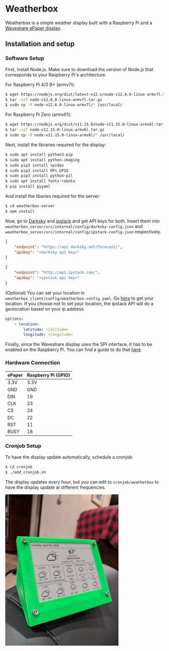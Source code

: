 # Weatherbox 

Weatherbox is a simple weather display built with a Raspberry Pi and a [Waveshare ePaper display](https://www.waveshare.com/wiki/4.2inch_e-Paper_Module). 

## Installation and setup

### Software Setup

First, install Node.js. Make sure to download the version of Node.js that corresponds to your Raspberry Pi's architecture.

For Raspberry Pi 4/3 B+ (armv7l):

```bash
$ wget https://nodejs.org/dist/latest-v12.x/node-v12.6.0-linux-armv7l.tar.gz
$ tar -xzf node-v12.6.0-linux-armv7l.tar.gz
$ sudo cp -R node-v12.6.0-linux-armv7l/* /usr/local/
```

For Raspberry Pi Zero (armv61):

```bash
$ wget https://nodejs.org/dist/v11.15.0/node-v11.15.0-linux-armv6l.tar.gz
$ tar -xzf node-v11.15.0-linux-armv6l.tar.gz
$ sudo cp -R node-v11.15.0-linux-armv6l/* /usr/local/
```

Next, install the libraries required for the display:

```bash
$ sudo apt install python3-pip
$ sudo apt install python-imaging
$ sudo pip3 install spidev
$ sudo pip3 install RPi.GPIO
$ sudo pip3 install python-pil
$ sudo apt install fonts-roboto
$ pip install pyyaml
```

And install the libaries required for the server:

```bash
$ cd weatherbox-server
$ npm install
```

Now, go to [Darksky](https://darksky.net/dev) and [ipstack](https://ipstack.com/) and get API keys for both. Insert them into `weatherbox_server/src/internal/config/darksky-config.json` and `weatherbox_server/src/internal/config/ipstack-config.json` respectively.

```json
{
    "endpoint": "https://api.darksky.net/forecast/",
    "apiKey": "<darksky api key>"
}
```

```json
{
    "endpoint": "http://api.ipstack.com/",
    "apiKey": "<ipstack api key>"
}
```

(Optional) You can set your location in `weatherbox_client/config/weatherbox-config.yaml`. Go [here](https://www.latlong.net/) to get your location. If you choose not to set your location, the ipstack API will do a geolocation based on your ip address. 

```yaml
options:
    - location:
        latitude: <latitude>
        longitude: <longitude>
```

Finally, since the Waveshare display uses the SPI interface, it has to be enabled on the Raspberry Pi. You can find a guide to do that [here](https://www.raspberrypi-spy.co.uk/2014/08/enabling-the-spi-interface-on-the-raspberry-pi/).

### Hardware Connection

| ePaper | Raspberry Pi (GPIO) |
|--------|---------------------|
| 3.3V   | 3.3V                |
| GND    | GND                 |
| DIN    | 19                  |
| CLK    | 23                  |
| CS     | 24                  |
| DC     | 22                  |
| RST    | 11                  |
| BUSY   | 18                  |

### Cronjob Setup

To have the display update automatically, schedule a cronjob:

```bash
$ cd cronjob
$ ./add_cronjob.sh
```

The display updates every hour, but you can edit to `cronjob/weatherbox` to have the display update at different frequencies.

![Weatherbox display](resources/weatherbox.jpg)
